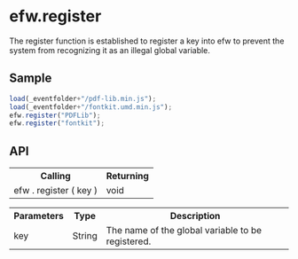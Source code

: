 <H1>efw.register</H1>

The register function is established to register a key into efw 
to prevent the system from recognizing it as an illegal global variable.
<h2>Sample</h2>

```javascript
load(_eventfolder+"/pdf-lib.min.js");
load(_eventfolder+"/fontkit.umd.min.js");
efw.register("PDFLib");
efw.register("fontkit");
```

<h2>API</h2>

<table>
<tr><th>Calling</th><th>Returning</th></tr>
<tr><td>efw . register ( key )</td><td>void</td></tr>
</table>


<table>
<tr><th>Parameters</th><th>Type</th><th>Description</th></tr>
<tr><td>key</td><td>String</td><td>The name of the global variable to be registered.</td></tr>
</table>
